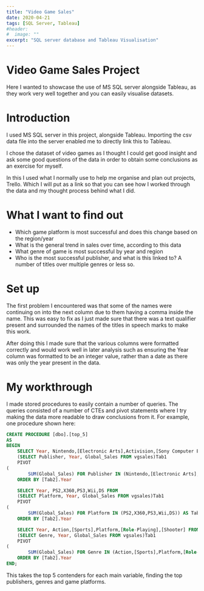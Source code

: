 ```yaml
---
title: "Video Game Sales"
date: 2020-04-21
tags: [SQL Server, Tableau]
#header:
#  image: ""
excerpt: "SQL server database and Tableau Visualisation"
---
```


# Video Game Sales Project
Here I wanted to showcase the use of MS SQL server alongside Tableau, as they work very well together and you can easily visualise datasets.

# Introduction
I used MS SQL server in this project, alongside Tableau. Importing the csv data file into the server enabled me to directly link this to Tableau.

I chose the dataset of video games as I thought I could get good insight and ask some good questions of the data in order to obtain some conclusions as an exercise for myself.

In this I used what I normally use to help me organise and plan out projects, Trello. Which I will put as a link so that you can see how I worked through the data and my thought process behind what I did.

# What I want to find out
- Which game platform is most successful and does this change based on the region/year
- What is the general trend in sales over time, according to this data
- What genre of game is most successful by year and region
- Who is the most successful publisher, and what is this linked to? A number of titles over multiple genres or less so.

# Set up
The first problem I encountered was that some of the names were continuing on into the next column due to them having a comma inside the name. This was easy to fix as I just made sure that there was a text qualifier present and surrounded the names of the titles in speech marks to make this work. 

After doing this I made sure that the various columns were formatted correctly and would work well in later analysis such as ensuring the Year column was formatted to be an integer value, rather than a date as there was only the year present in the data.

# My workthrough
I made stored procedures to easily contain a number of queries. The queries consisted of a number of CTEs and pivot statements where I try making the data more readable to draw conclusions from it.
For example, one procedure shown here:

```sql
CREATE PROCEDURE [dbo].[top_5]
AS
BEGIN
	SELECT Year, Nintendo,[Electronic Arts],Activision,[Sony Computer Entertainment],Ubisoft FROM
	(SELECT Publisher, Year, Global_Sales FROM vgsales)Tab1
	PIVOT
(
		SUM(Global_Sales) FOR Publisher IN (Nintendo,[Electronic Arts],Activision,[Sony Computer Entertainment],Ubisoft)) AS Tab2
	ORDER BY [Tab2].Year

	SELECT Year, PS2,X360,PS3,Wii,DS FROM
	(SELECT Platform, Year, Global_Sales FROM vgsales)Tab1
	PIVOT
(
		SUM(Global_Sales) FOR Platform IN (PS2,X360,PS3,Wii,DS)) AS Tab2
	ORDER BY [Tab2].Year

	SELECT Year, Action,[Sports],Platform,[Role-Playing],[Shooter] FROM
	(SELECT Genre, Year, Global_Sales FROM vgsales)Tab1
	PIVOT
(
		SUM(Global_Sales) FOR Genre IN (Action,[Sports],Platform,[Role-Playing],[Shooter])) AS Tab2
	ORDER BY [Tab2].Year
END;
```

This takes the top 5 contenders for each main variable, finding the top publishers, genres and game platforms.


